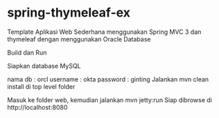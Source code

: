 spring-thymeleaf-ex
===================

Template Aplikasi Web Sederhana menggunakan Spring MVC 3 dan thymeleaf dengan menggunakan Oracle Database

Build dan Run

Siapkan database MySQL

nama db : orcl
username : okta
password : ginting
Jalankan mvn clean install di top level folder

Masuk ke folder web, kemudian jalankan mvn jetty:run
Siap dibrowse di http://localhost:8080
